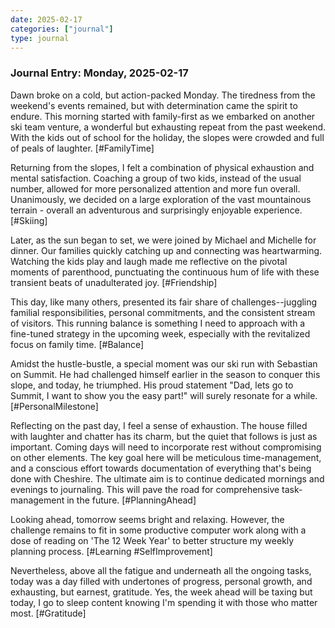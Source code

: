 ```yaml
---
date: 2025-02-17
categories: ["journal"]
type: journal
---
```


### Journal Entry: Monday, 2025-02-17

Dawn broke on a cold, but action-packed Monday. The tiredness from the weekend's events remained, but with determination came the spirit to endure. This morning started with family-first as we embarked on another ski team venture, a wonderful but exhausting repeat from the past weekend. With the kids out of school for the holiday, the slopes were crowded and full of peals of laughter. [#FamilyTime]

Returning from the slopes, I felt a combination of physical exhaustion and mental satisfaction. Coaching a group of two kids, instead of the usual number, allowed for more personalized attention and more fun overall. Unanimously, we decided on a large exploration of the vast mountainous terrain - overall an adventurous and surprisingly enjoyable experience. [#Skiing]

Later, as the sun began to set, we were joined by Michael and Michelle for dinner. Our families quickly catching up and connecting was heartwarming. Watching the kids play and laugh made me reflective on the pivotal moments of parenthood, punctuating the continuous hum of life with these transient beats of unadulterated joy. [#Friendship]

This day, like many others, presented its fair share of challenges--juggling familial responsibilities, personal commitments, and the consistent stream of visitors. This running balance is something I need to approach with a fine-tuned strategy in the upcoming week, especially with the revitalized focus on family time. [#Balance]

Amidst the hustle-bustle, a special moment was our ski run with Sebastian on Summit. He had challenged himself earlier in the season to conquer this slope, and today, he triumphed. His proud statement "Dad, lets go to Summit, I want to show you the easy part!" will surely resonate for a while. [#PersonalMilestone]

Reflecting on the past day, I feel a sense of exhaustion. The house filled with laughter and chatter has its charm, but the quiet that follows is just as important. Coming days will need to incorporate rest without compromising on other elements. The key goal here will be meticulous time-management, and a conscious effort towards documentation of everything that's being done with Cheshire. The ultimate aim is to continue dedicated mornings and evenings to journaling. This will pave the road for comprehensive task-management in the future. [#PlanningAhead]

Looking ahead, tomorrow seems bright and relaxing. However, the challenge remains to fit in some productive computer work along with a dose of reading on 'The 12 Week Year' to better structure my weekly planning process. [#Learning #SelfImprovement]

Nevertheless, above all the fatigue and underneath all the ongoing tasks, today was a day filled with undertones of progress, personal growth, and exhausting, but earnest, gratitude. Yes, the week ahead will be taxing but today, I go to sleep content knowing I'm spending it with those who matter most. [#Gratitude]